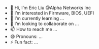 - 👋 Hi, I’m Eric Liu @Alpha Networks Inc
- 👀 I’m interested in Firmware, BIOS, UEFI
- 🌱 I’m currently learning ...
- 💞️ I’m looking to collaborate on ...
- 📫 How to reach me ...
- 😄 Pronouns: ...
- ⚡ Fun fact: ...

<!---
EricLiu-Alphanetworks/EricLiu-Alphanetworks is a ✨ special ✨ repository because its `README.md` (this file) appears on your GitHub profile.
You can click the Preview link to take a look at your changes.
--->
